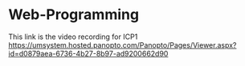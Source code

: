 # Web-Programming

This link is the video recording for ICP1 
https://umsystem.hosted.panopto.com/Panopto/Pages/Viewer.aspx?id=d0879aea-6736-4b27-8b97-ad9200662d90
